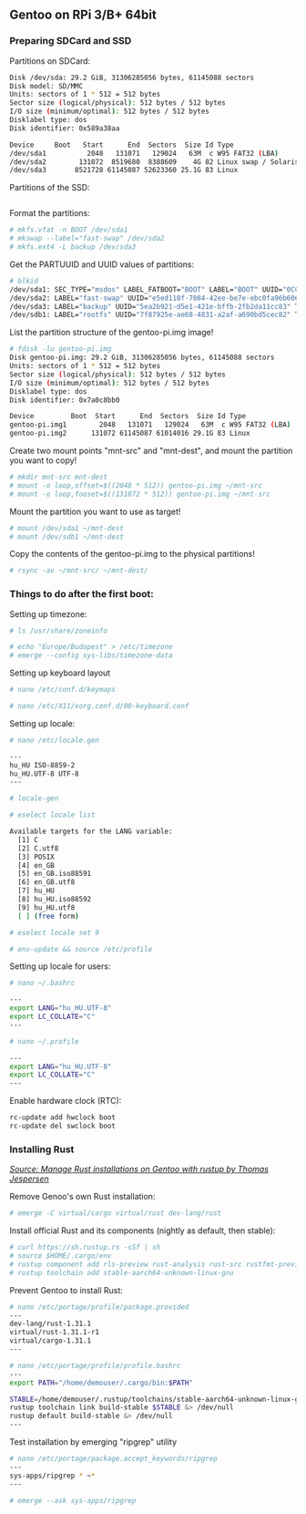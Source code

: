 ## Gentoo on RPi 3/B+ 64bit

### Preparing SDCard and SSD

Partitions on SDCard:
```bash
Disk /dev/sda: 29.2 GiB, 31306285056 bytes, 61145088 sectors
Disk model: SD/MMC          
Units: sectors of 1 * 512 = 512 bytes
Sector size (logical/physical): 512 bytes / 512 bytes
I/O size (minimum/optimal): 512 bytes / 512 bytes
Disklabel type: dos
Disk identifier: 0x589a38aa

Device     Boot   Start      End  Sectors  Size Id Type
/dev/sda1          2048   131071   129024   63M  c W95 FAT32 (LBA)
/dev/sda2        131072  8519680  8388609    4G 82 Linux swap / Solaris
/dev/sda3       8521728 61145087 52623360 25.1G 83 Linux
```

Partitions of the SSD:
```bash
```

Format the partitions:
```bash
# mkfs.vfat -n BOOT /dev/sda1
# mkswap --label="fast-swap" /dev/sda2
# mkfs.ext4 -L backup /dev/sda3 
```

Get the PARTUUID and UUID values of partitions:
```bash
# blkid
/dev/sda1: SEC_TYPE="msdos" LABEL_FATBOOT="BOOT" LABEL="BOOT" UUID="0CCF-3C39" TYPE="vfat" PARTUUID="589a38aa-01"
/dev/sda2: LABEL="fast-swap" UUID="e5ed110f-7084-42ee-be7e-ebc0fa96b606" TYPE="swap" PARTUUID="589a38aa-02"
/dev/sda3: LABEL="backup" UUID="5ea2b921-d5e1-421e-bffb-2fb2da11cc83" TYPE="ext4" PARTUUID="589a38aa-03"
/dev/sdb1: LABEL="rootfs" UUID="7f87925e-ae68-4831-a2af-a690bd5cec82" TYPE="ext4" PARTUUID="e9d76a01-01"
```

List the partition structure of the gentoo-pi.img image!
```bash
# fdisk -lu gentoo-pi.img
Disk gentoo-pi.img: 29.2 GiB, 31306285056 bytes, 61145088 sectors
Units: sectors of 1 * 512 = 512 bytes
Sector size (logical/physical): 512 bytes / 512 bytes
I/O size (minimum/optimal): 512 bytes / 512 bytes
Disklabel type: dos
Disk identifier: 0x7a0c8bb0

Device         Boot  Start      End  Sectors  Size Id Type
gentoo-pi.img1        2048   131071   129024   63M  c W95 FAT32 (LBA)
gentoo-pi.img2      131072 61145087 61014016 29.1G 83 Linux
```

Create two mount points "mnt-src" and "mnt-dest", and mount the partition you want to copy!
```bash
# mkdir mnt-src mnt-dest
# mount -o loop,offset=$((2048 * 512)) gentoo-pi.img ~/mnt-src
# mount -o loop,fooset=$((131072 * 512)) gentoo-pi.img ~/mnt-src
```

Mount the partition you want to use as target!
```bash
# mount /dev/sda1 ~/mnt-dest
# mount /dev/sdb1 ~/mnt-dest
```

Copy the contents of the gentoo-pi.img to the physical partitions!
```bash
# rsync -av ~/mnt-src/ ~/mnt-dest/
```


### Things to do after the first boot:

Setting up timezone:
```bash
# ls /usr/share/zoneinfo

# echo "Europe/Budapest" > /etc/timezone
# emerge --config sys-libs/timezone-data
```

Setting up keyboard layout
```bash
# nano /etc/conf.d/keymaps

# nano /etc/X11/xorg.conf.d/00-keyboard.conf
```

Setting up locale:
```bash
# nano /etc/locale.gen

---
hu_HU ISO-8859-2
hu_HU.UTF-8 UTF-8
---

# locale-gen

# eselect locale list

Available targets for the LANG variable:
  [1] C
  [2] C.utf8
  [3] POSIX
  [4] en_GB
  [5] en_GB.iso88591
  [6] en_GB.utf8
  [7] hu_HU
  [8] hu_HU.iso88592
  [9] hu_HU.utf8
  [ ] (free form)

# eselect locale set 9

# env-update && source /etc/profile
```

Setting up locale for users:
```bash
# nano ~/.bashrc

---
export LANG="hu_HU.UTF-8"
export LC_COLLATE="C"
---
```

```bash
# nano ~/.profile

---
export LANG="hu_HU.UTF-8"
export LC_COLLATE="C"
---
```

Enable hardware clock (RTC):
```bash
rc-update add hwclock boot
rc-update del swclock boot
```

### Installing Rust
[*Source: Manage Rust installations on Gentoo with rustup by Thomas Jespersen*](https://laumann.xyz/gentoo/2018/05/01/gentoo-package-provided.html)

Remove Genoo's own Rust installation:
```bash
# emerge -C virtual/cargo virtual/rust dev-lang/rust
```
Install official Rust and its components (nightly as default, then stable):
```bash
# curl https://sh.rustup.rs -sSf | sh
# source $HOME/.cargo/env
# rustup component add rls-preview rust-analysis rust-src rustfmt-preview
# rustup toolchain add stable-aarch64-unknown-linux-gnu
```

Prevent Gentoo to install Rust:
```bash
# nano /etc/portage/profile/package.provided
---
dev-lang/rust-1.31.1
virtual/rust-1.31.1-r1
virtual/cargo-1.31.1
---

# nano /etc/portage/profile/profile.bashrc
---
export PATH="/home/demouser/.cargo/bin:$PATH"

STABLE=/home/demouser/.rustup/toolchains/stable-aarch64-unknown-linux-gnu
rustup toolchain link build-stable $STABLE &> /dev/null
rustup default build-stable &> /dev/null
---
```

Test installation by emerging "ripgrep" utility

```bash
# nano /etc/portage/package.accept_keywords/ripgrep
---
sys-apps/ripgrep * ~*
---

# emerge --ask sys-apps/ripgrep
```
